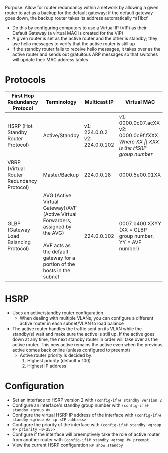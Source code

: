 Purpose: Allow for router redundancy within a network by allowing a given router to act as a backup for the default gateway; if the default gateway goes down, the backup router takes its address automatically ^a11bcf
- Do this by configuring computers to use a Virtual IP (VIP) as their Default Gateway (a virtual MAC is created for the VIP)
- A given router is set as the active router and the other is standby; they use hello messages to verify that the active router is still up
- If the standby router fails to receive hello messages, it takes over as the active router and sends out gratuitous ARP messages so that switches will update their MAC address tables

# Protocols

| First Hop Redundancy Protocol             | Terminology                                                                                                                                                       | Multicast IP                     | Virtual MAC                                                                                  | Cisco Proprietary? | Load Balancing                |
| ----------------------------------------- | ----------------------------------------------------------------------------------------------------------------------------------------------------------------- | -------------------------------- | -------------------------------------------------------------------------------------------- | ------------------ | ----------------------------- |
| HSRP (Hot Standby Router Protocol)        | Active/Standby                                                                                                                                                    | v1: 224.0.0.2<br>v2: 224.0.0.102 | v1: 0000.0c07.acXX<br>v2: 0000.0c9f.fXXX<br>*Where XX \|\| XXX is the HSRP group number*<br> | Yes                | Across multiple VLANs/subnets |
| VRRP (Virtual Router Redundancy Protocol) | Master/Backup                                                                                                                                                     | 224.0.0.18                       | 0000.5e00.01XX                                                                               | No                 | Across multiple VLANs/subnets |
| GLBP (Gateway Load Balancing Protocol)    | AVG (Active Virtual Gateway)/AVF (Active Virtual Forwarders; assigned by the AVG)<br><br>AVF acts as the default gateway for a portion of the hosts in the subnet | 224.0.0.102                      | 0007.b400.XXYY<br>(XX = GLBP group number, YY = AVF number)                                  | Yes                | Within a single subnet        |
# HSRP
- Uses an active/standby router configuration
	- When dealing with multiple VLANs, you can configure a different active router in each subnet/VLAN to load balance
- The active router handles the traffic sent on its VLAN while the standby(s) wait and make sure the active is still up. If the active goes down at any time, the next standby router in order will take over as the active router. This new active remains the active even when the previous active comes back online (unless configured to preempt)
	- Active router priority is decided by:
		1. Highest priority (default = 100)
		2. Highest IP address
# Configuration
- Set an interface to HSRP version 2 with `(config-if)# standby version 2`
- Configure an interface's standby group number with `(config-if)# standby <group #>`
- Configure the virtual HSRP IP address of the interface with `(config-if)# standby <group #> ip <IP address>`
- Configure the priority of the interface with `(config-if)# standby <group #> priority <0-255>`
- Configure if the interface will preemptively take the role of active router from another router with `(config-if)# standby <group #> preempt`
- View the current HSRP configuration `R# show standby`
